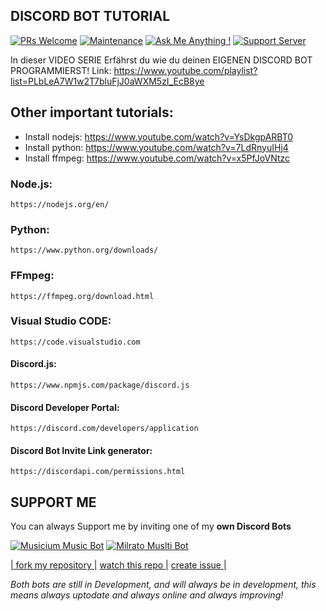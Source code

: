 ## DISCORD BOT TUTORIAL

[![PRs Welcome](https://img.shields.io/badge/PRs-welcome-brightgreen.svg?style=flat-square)](http://makeapullrequest.com)
[![Maintenance](https://img.shields.io/badge/Maintained%3F-yes-green.svg)](https://GitHub.com/Tomato6966/)
[![Ask Me Anything !](https://img.shields.io/badge/Ask%20me-anything-1abc9c.svg)](https://GitHub.com/Tomato6966/Ask-Me-Anything)
[![Support Server](https://img.shields.io/discord/591914197219016707.svg?label=&logo=discord&logoColor=ffffff&color=7389D8&labelColor=6A7EC2)](https://discord.gg/fS6qBSm)

In dieser VIDEO SERIE Erfährst du wie du deinen EIGENEN DISCORD BOT PROGRAMMIERST!
Link: https://www.youtube.com/playlist?list=PLbLeA7W1w2T7bluFjJ0aWXM5zI_EcB8ye

## Other important tutorials:
 - Install nodejs: https://www.youtube.com/watch?v=YsDkgpARBT0
 - Install python: https://www.youtube.com/watch?v=7LdRnyuIHj4
 - Install ffmpeg: https://www.youtube.com/watch?v=x5PfJoVNtzc


### Node.js:
    https://nodejs.org/en/
### Python: 
    https://www.python.org/downloads/
### FFmpeg:
    https://ffmpeg.org/download.html
### Visual Studio CODE:
    https://code.visualstudio.com

#### Discord.js:
    https://www.npmjs.com/package/discord.js
#### Discord Developer Portal:
    https://discord.com/developers/application
#### Discord Bot Invite Link generator:
    https://discordapi.com/permissions.html
## SUPPORT ME

You can always Support me by inviting one of my **own Discord Bots**

[![Musicium Music Bot](https://cdn.discordapp.com/attachments/742446682381221938/770055673965707264/test1.png)](dc.musicium.eu)
[![Milrato Muslti Bot](https://cdn.discordapp.com/attachments/742446682381221938/770056826724679680/test1.png)](https://bit.ly/Milrato)

[| fork my repository  |](https://github.com/user/repository/fork)
[watch this repo  |](https://github.com/user/repository/subscription)
[create issue |](https://github.com/user/repository/issues/new)

*Both bots are still in Development, and will always be in development, this means always uptodate and always online and always improving!*
